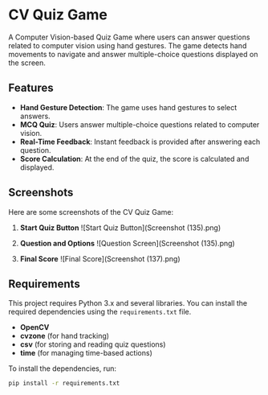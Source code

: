 # CV Quiz Game

A Computer Vision-based Quiz Game where users can answer questions related to computer vision using hand gestures. The game detects hand movements to navigate and answer multiple-choice questions displayed on the screen.

## Features

- **Hand Gesture Detection**: The game uses hand gestures to select answers.
- **MCQ Quiz**: Users answer multiple-choice questions related to computer vision.
- **Real-Time Feedback**: Instant feedback is provided after answering each question.
- **Score Calculation**: At the end of the quiz, the score is calculated and displayed.

## Screenshots

Here are some screenshots of the CV Quiz Game:

1. **Start Quiz Button**
   ![Start Quiz Button](Screenshot (135).png)

2. **Question and Options**
   ![Question Screen](Screenshot (135).png)

3. **Final Score**
   ![Final Score](Screenshot (137).png)

## Requirements

This project requires Python 3.x and several libraries. You can install the required dependencies using the `requirements.txt` file.

- **OpenCV**
- **cvzone** (for hand tracking)
- **csv** (for storing and reading quiz questions)
- **time** (for managing time-based actions)

To install the dependencies, run:

```bash
pip install -r requirements.txt
